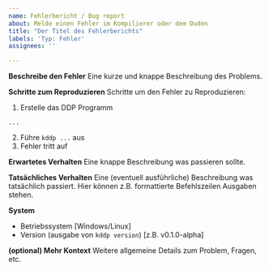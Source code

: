 ```yaml
---
name: Fehlerbericht / Bug report
about: Melde einen Fehler im Kompilierer oder dem Duden
title: "Der Titel des Fehlerberichts"
labels: 'Typ: Fehler'
assignees: ''

---
```


**Beschreibe den Fehler**
Eine kurze und knappe Beschreibung des Problems.

**Schritte zum Reproduzieren**
Schritte um den Fehler zu Reproduzieren:
1. Erstelle das DDP Programm
```ddp
...
```
2. Führe `kddp ...` aus
3. Fehler tritt auf

**Erwartetes Verhalten**
Eine knappe Beschreibung was passieren sollte.

**Tatsächliches Verhalten**
Eine (eventuell ausführliche) Beschreibung was tatsächlich passiert.
Hier können z.B. formattierte Befehlszeilen Ausgaben stehen.

**System**
 - Betriebssystem [Windows/Linux]
 - Version (ausgabe von `kddp version`) [z.B. v0.1.0-alpha]

**(optional) Mehr Kontext**
Weitere allgemeine Details zum Problem, Fragen, etc.

